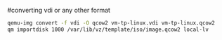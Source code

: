 #converting vdi or any other format
```Bash
qemu-img convert -f vdi -O qcow2 vm-tp-linux.vdi vm-tp-linux.qcow2
qm importdisk 1000 /var/lib/vz/template/iso/image.qcow2 local-lv
```
